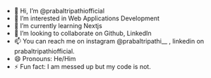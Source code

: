 - 👋 Hi, I’m @prabaltripathiofficial
- 👀 I’m interested in Web Applications Development
- 🌱 I’m currently learning Nextjs
- 🤝 I’m looking to collaborate on Github, LinkedIn
- 📫 You can reach me on instagram @prabaltripathi__ , linkedin on prabaltripathiofficial.
- 😄 Pronouns: He/Him
- ⚡ Fun fact: I am messed up but my code is not.

<!---
prabaltripathiofficial/prabaltripathiofficial is a ✨ special ✨ repository because its `README.md` (this file) appears on your GitHub profile.
You can click the Preview link to take a look at your changes.
--->
